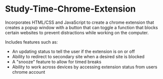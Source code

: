 # Study-Time-Chrome-Extension

Incorporates HTML/CSS and JavaScript to create a chrome extension that creates a popup window with a button that can toggle a function that blocks certain websites to prevent distractions while working on the computer. 

Includes features such as: 
  - An updating status to tell the user if the extension is on or off
  - Ability to redirect to secondary site when a desired site is blocked
  - A "snooze" feature to allow for timed breaks
  - Ability to work across devices by accessing extension status from users chrome account 
